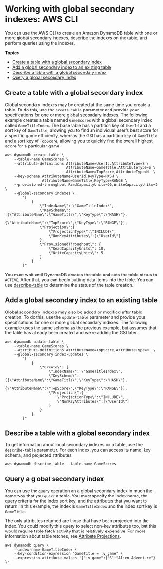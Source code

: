 # Working with global secondary indexes: AWS CLI<a name="GCICli"></a>

You can use the AWS CLI to create an Amazon DynamoDB table with one or more global secondary indexes, describe the indexes on the table, and perform queries using the indexes\.

**Topics**
+ [Create a table with a global secondary index](#GCICli.CreateTableWithIndex)
+ [Add a global secondary index to an existing table](#GCICli.CreateIndexAfterTable)
+ [Describe a table with a global secondary index](#GCICli.DescribeTableWithIndex)
+ [Query a global secondary index](#GCICli.QueryAnIndex)

## Create a table with a global secondary index<a name="GCICli.CreateTableWithIndex"></a>

Global secondary indexes may be created at the same time you create a table\. To do this, use the `create-table` parameter and provide your specifications for one or more global secondary indexes\. The following example creates a table named `GameScores` with a global secondary index called `GameTitleIndex`\. The base table has a partition key of `UserId` and a sort key of `GameTitle`, allowing you to find an individual user's best score for a specific game efficiently, whereas the GSI has a partition key of `GameTitle` and a sort key of `TopScore`, allowing you to quickly find the overall highest score for a particular game\.

```
aws dynamodb create-table \
    --table-name GameScores \
    --attribute-definitions AttributeName=UserId,AttributeType=S \
                            AttributeName=GameTitle,AttributeType=S \
                            AttributeName=TopScore,AttributeType=N  \
    --key-schema AttributeName=UserId,KeyType=HASH \
                 AttributeName=GameTitle,KeyType=RANGE \
    --provisioned-throughput ReadCapacityUnits=10,WriteCapacityUnits=5 \
    --global-secondary-indexes \
        "[
            {
                \"IndexName\": \"GameTitleIndex\",
                \"KeySchema\": [{\"AttributeName\":\"GameTitle\",\"KeyType\":\"HASH\"},
                                {\"AttributeName\":\"TopScore\",\"KeyType\":\"RANGE\"}],
                \"Projection\":{
                    \"ProjectionType\":\"INCLUDE\",
                    \"NonKeyAttributes\":[\"UserId\"]
                },
                \"ProvisionedThroughput\": {
                    \"ReadCapacityUnits\": 10,
                    \"WriteCapacityUnits\": 5
                }
            }
        ]"
```

You must wait until DynamoDB creates the table and sets the table status to `ACTIVE`\. After that, you can begin putting data items into the table\. You can use [describe\-table](https://docs.aws.amazon.com/cli/latest/reference/dynamodb/describe-table.html) to determine the status of the table creation\.

## Add a global secondary index to an existing table<a name="GCICli.CreateIndexAfterTable"></a>

Global secondary indexes may also be added or modified after table creation\. To do this, use the `update-table` parameter and provide your specifications for one or more global secondary indexes\. The following example uses the same schema as the previous example, but assumes that the table has already been created and we're adding the GSI later\.

```
aws dynamodb update-table \
    --table-name GameScores \
    --attribute-definitions AttributeName=TopScore,AttributeType=N  \
    --global-secondary-index-updates \
        "[
            {
                \"Create\": {
                    \"IndexName\": \"GameTitleIndex\",
                    \"KeySchema\": [{\"AttributeName\":\"GameTitle\",\"KeyType\":\"HASH\"},
                                    {\"AttributeName\":\"TopScore\",\"KeyType\":\"RANGE\"}],
                    \"Projection\":{
                        \"ProjectionType\":\"INCLUDE\",
                        \"NonKeyAttributes\":[\"UserId\"]
                    }
                }
            }
        ]"
```

## Describe a table with a global secondary index<a name="GCICli.DescribeTableWithIndex"></a>

To get information about local secondary indexes on a table, use the `describe-table` parameter\. For each index, you can access its name, key schema, and projected attributes\.

```
aws dynamodb describe-table --table-name GameScores
```

## Query a global secondary index<a name="GCICli.QueryAnIndex"></a>

You can use the `query` operation on a global secondary index in much the same way that you `query` a table\. You must specify the index name, the query criteria for the index sort key, and the attributes that you want to return\. In this example, the index is `GameTitleIndex` and the index sort key is `GameTitle`\.

The only attributes returned are those that have been projected into the index\. You could modify this query to select non\-key attributes too, but this would require table fetch activity that is relatively expensive\. For more information about table fetches, see [Attribute Projections](GSI.md#GSI.Projections)\.

```
aws dynamodb query \
    --index-name GameTitleIndex \
    --key-condition-expression "GameTitle = :v_game" \
    --expression-attribute-values '{":v_game":{"S":"Alien Adventure"} }'
```